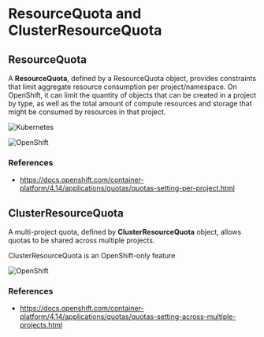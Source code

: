 # ResourceQuota and ClusterResourceQuota

## ResourceQuota

A **ResourceQuota**, defined by a ResourceQuota object, provides constraints that limit aggregate resource consumption per project/namespace. On OpenShift, it can limit the quantity of objects that can be created in a project by type, as well as the total amount of compute resources and storage that might be consumed by resources in that project.

![Kubernetes](https://img.shields.io/badge/Kubernetes-informational?logo=Kubernetes&color=blue&logoColor=white&style=for-the-badge&logoWidth=30)

![OpenShift](https://img.shields.io/badge/OpenShift-informational?logo=Red%20Hat%20Open%20Shift&color=black&logoColor=red&style=for-the-badge&logoWidth=30)



### References

- https://docs.openshift.com/container-platform/4.14/applications/quotas/quotas-setting-per-project.html

## ClusterResourceQuota

A multi-project quota, defined by **ClusterResourceQuota** object, allows quotas to be shared across multiple projects. 

ClusterResourceQuota is an OpenShift-only feature

![OpenShift](https://img.shields.io/badge/OpenShift-informational?logo=Red%20Hat%20Open%20Shift&color=black&logoColor=red&style=for-the-badge&logoWidth=30)

### References

- https://docs.openshift.com/container-platform/4.14/applications/quotas/quotas-setting-across-multiple-projects.html